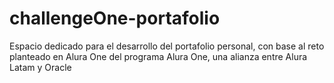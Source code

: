 # challengeOne-portafolio
Espacio dedicado para el desarrollo del portafolio personal, con base al reto planteado en Alura One del programa Alura One, una alianza entre Alura Latam y Oracle
